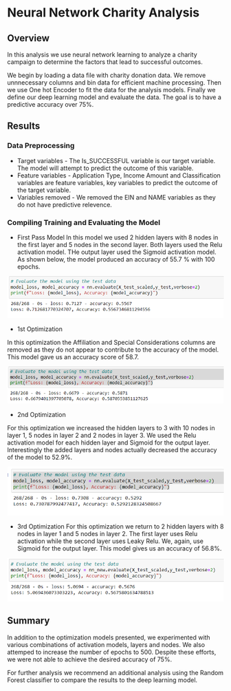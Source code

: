# Neural Network Charity Analysis

## Overview
In this analysis we use neural network learning to analyze a charity campaign to determine the factors that lead to successful outcomes.

We begin by loading a data file with charity donation data.  We remove unnnecessary columns and bin data for efficient machine processing.  Then we use One hot Encoder to fit the data for the analysis models.  Finally we define our deep learning model and evaluate the data.  The goal is to have a predictive accuracy over 75%.

## Results

### Data Preprocessing

* Target variables - The Is_SUCCESSFUL variable is our target variable.  The model will attempt to predict the outcome of this variable.
* Feature variables - Application Type, Income Amount and Classification variables are feature variables, key variables to predict the outcome of the target variable.
* Variables removed - We removed the EIN and NAME variables as they do not have predictive relevence.

### Compiling Training and Evaluating the Model

* First Pass Model
In this model we used 2 hidden layers with 8 nodes in the first layer and 5 nodes in the second layer.  Both layers used the Relu activation model.  THe output layer used the Sigmoid activation model.  As shown below, the model produced an accuracy of 55.7 % with 100 epochs.

![image_name](https://github.com/jbates2549/neural_network_Charity_Analysis/blob/main/Resources/first_pass_model.PNG)


* 1st Optimization

In this optimization the Affiliation and Special Considerations columns are removed as they do not appear to contribute to the accuracy of the model.
This model gave us an accuracy score of 58.7.

![image_name](https://github.com/jbates2549/neural_network_Charity_Analysis/blob/main/Resources/optimization_1.PNG)


* 2nd Optimization

For this optimization we increased the hidden layers to 3 with 10 nodes in layer 1, 5 nodes in layer 2 and 2 nodes in layer 3.  We used the Relu activation model for each hidden layer and Sigmoid for the output layer.  Interestingly the added layers and nodes actually decreased the accuracy of the model to  52.9%.

![image_name](https://github.com/jbates2549/neural_network_Charity_Analysis/blob/main/Resources/optimization_2.PNG)


* 3rd Optimization
For this optimization we return to 2 hidden layers with 8 nodes in layer 1 and 5 nodes in layer 2.  The first layer uses Relu activation while the second layer uses Leaky Relu.  We, again, use Sigmoid for the output layer.  This model gives us an accuracy of 56.8%.

![image_name](https://github.com/jbates2549/neural_network_Charity_Analysis/blob/main/Resources/optimization_3.PNG)


## Summary

In addition to the optimization models presented, we experimented with various combinations of activation models, layers and nodes.  We also attemped to increase the number of epochs to 500.  Despite these efforts, we were not able to achieve the desired accuracy of 75%.  

For further analysis we recommend an additional analysis using the Random Forest classifier to compare the results to the deep learning model.





